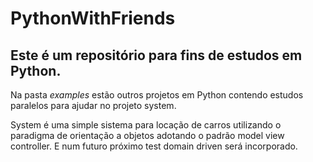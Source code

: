 # PythonWithFriends
## Este é um repositório para fins de estudos em Python.

Na pasta *examples* estão outros projetos em Python contendo estudos paralelos para ajudar no projeto system.

System é uma simple sistema para locação de carros utilizando o paradigma de orientação a objetos adotando o padrão model view controller. E num futuro próximo test domain driven será incorporado.
